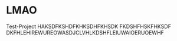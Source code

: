 # LMAO
Test-Project
HAKSDFKSHDFKHKSDHFKHSDK FKDSHFHSKFHKSDF DKFHLEHIREWUREOWASDJCLVHLKDSHFLEIUWAIOERUOEWHF
